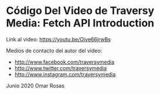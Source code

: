 # Código Del Video de Traversy Media: Fetch API Introduction

Link al video: https://youtu.be/Oive66jrwBs

Medios de contacto del autor del video:
* http://www.facebook.com/traversymedia
* http://www.twitter.com/traversymedia
* http://www.instagram.com/traversymedia


Junio 2020
Omar Rosas